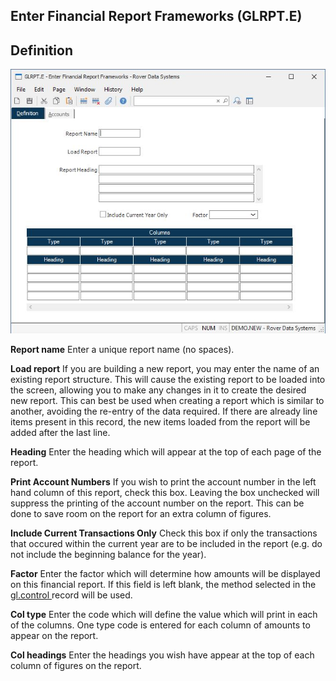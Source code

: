 ##  Enter Financial Report Frameworks (GLRPT.E)

<PageHeader />

##  Definition

![](./GLRPT-E-1.jpg)

**Report name** Enter a unique report name (no spaces).  
  
**Load report** If you are building a new report, you may enter the name of an
existing report structure. This will cause the existing report to be loaded
into the screen, allowing you to make any changes in it to create the desired
new report. This can best be used when creating a report which is similar to
another, avoiding the re-entry of the data required. If there are already line
items present in this record, the new items loaded from the report will be
added after the last line.  
  
**Heading** Enter the heading which will appear at the top of each page of the
report.  
  
**Print Account Numbers** If you wish to print the account number in the left
hand column of this report, check this box. Leaving the box unchecked will
suppress the printing of the account number on the report. This can be done to
save room on the report for an extra column of figures.  
  
**Include Current Transactions Only** Check this box if only the transactions
that occured within the current year are to be included in the report (e.g. do
not include the beginning balance for the year).  
  
**Factor** Enter the factor which will determine how amounts will be displayed on this financial report. If this field is left blank, the method selected in the [ gl.control ](../../GL-CONTROL/README.md) record will be used.   
  
**Col type** Enter the code which will define the value which will print in
each of the columns. One type code is entered for each column of amounts to
appear on the report.  
  
**Col headings** Enter the headings you wish have appear at the top of each
column of figures on the report.  
  
  
<badge text= "Version 8.10.57" vertical="middle" />

<PageFooter />